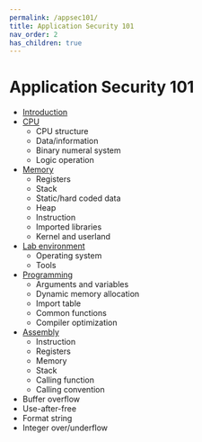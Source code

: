 ```yaml
---
permalink: /appsec101/
title: Application Security 101
nav_order: 2
has_children: true
---
```


Application Security 101
========================

* [Introduction](https://beaujeant.github.io/appsec101/introduction/)
* [CPU](https://beaujeant.github.io/appsec101/cpu/)
  * CPU structure
  * Data/information
  * Binary numeral system
  * Logic operation
* [Memory](https://beaujeant.github.io/appsec101/cpu/)
  * Registers
  * Stack
  * Static/hard coded data
  * Heap
  * Instruction
  * Imported libraries
  * Kernel and userland
* [Lab environment](https://beaujeant.github.io/appsec101/lab/)
  * Operating system
  * Tools
* [Programming](https://beaujeant.github.io/appsec101/programming/)
  * Arguments and variables
  * Dynamic memory allocation
  * Import table
  * Common functions
  * Compiler optimization
* [Assembly](/appsec101/assembly/)
  * Instruction
  * Registers
  * Memory
  * Stack
  * Calling function
  * Calling convention
* Buffer overflow
* Use-after-free
* Format string
* Integer over/underflow
